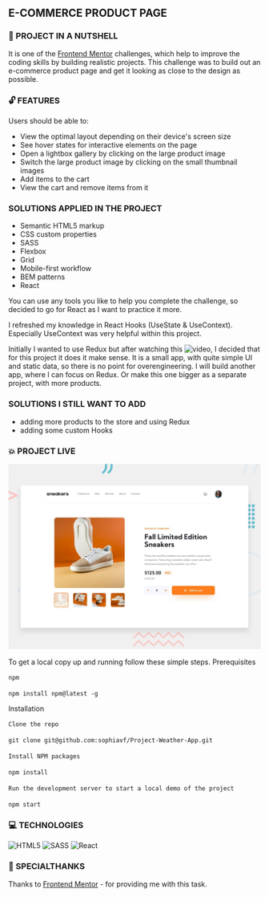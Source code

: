 ## E-COMMERCE PRODUCT PAGE

### :shell: PROJECT IN A NUTSHELL

It is one of the [Frontend Mentor](https://www.frontendmentor.io) challenges, which help to improve the coding skills by building realistic projects.
This challenge was to build out an e-commerce product page and get it looking as close to the design as possible.

### :unlock: FEATURES 

Users should be able to:

* View the optimal layout depending on their device's screen size
* See hover states for interactive elements on the page
* Open a lightbox gallery by clicking on the large product image
* Switch the large product image by clicking on the small thumbnail images
* Add items to the cart
* View the cart and remove items from it

###  SOLUTIONS APPLIED IN THE PROJECT

* Semantic HTML5 markup
* CSS custom properties
* SASS
* Flexbox
* Grid
* Mobile-first workflow
* BEM patterns
* React

You can use any tools you like to help you complete the challenge, so decided to go for React as I want to practice it more.

I refreshed my knowledge in React Hooks (UseState & UseContext). Especially UseContext was very helpful within this project.

Initially I wanted to use Redux but after watching this ![video](https://www.youtube.com/watch?v=poQXNp9ItL4&t=5093s), I decided that for this project it does it make sense.
It is a small app, with quite simple UI and static data, so there is no point for overengineering. I will build another app, where I can focus on Redux.
Or make this one bigger as a separate project, with more products.

###  SOLUTIONS I STILL WANT TO ADD 

* adding more products to the store and using Redux 
* adding some custom Hooks 

### :boom: PROJECT LIVE 

![Design preview for the E-commerce product page coding challenge](./design/desktop-preview.jpg)

To get a local copy up and running follow these simple steps.
Prerequisites

    npm

    npm install npm@latest -g

Installation

    Clone the repo

    git clone git@github.com:sophiavf/Project-Weather-App.git

    Install NPM packages

    npm install

    Run the development server to start a local demo of the project

    npm start


### 💻 TECHNOLOGIES

![HTML5](https://img.shields.io/badge/html5-%23E34F26.svg?style=for-the-badge&logo=html5&logoColor=white)
![SASS](https://img.shields.io/badge/SASS-hotpink.svg?style=for-the-badge&logo=SASS&logoColor=white)
![React](https://img.shields.io/badge/react-%2320232a.svg?style=for-the-badge&logo=react&logoColor=%2361DAFB)


### 🤝 SPECIALTHANKS

Thanks to [Frontend Mentor](https://www.frontendmentor.io) - for providing me with this task.
